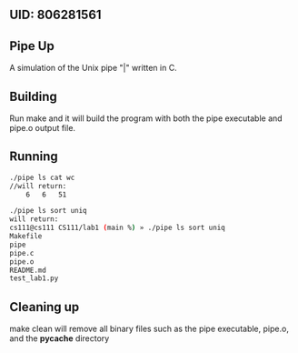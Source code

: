 ## UID: 806281561

## Pipe Up

A simulation of the Unix pipe "|"  written in C.

## Building

Run make and it will build the program with both the pipe executable and pipe.o output file.

## Running

```bash
./pipe ls cat wc 
//will return:
    6   6   51

./pipe ls sort uniq 
will return:
cs111@cs111 CS111/lab1 (main %) » ./pipe ls sort uniq 
Makefile
pipe
pipe.c
pipe.o
README.md
test_lab1.py
```
## Cleaning up

make clean will remove all binary files such as the pipe executable, pipe.o, and the __pycache__ directory